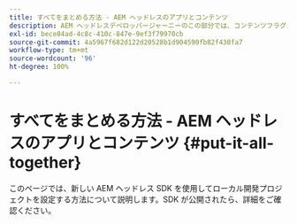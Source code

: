 ```yaml
---
title: すべてをまとめる方法 - AEM ヘッドレスのアプリとコンテンツ
description: AEM ヘッドレスデベロッパージャーニーのこの部分では、コンテンツフラグメント、GraphQL 呼び出し、REST API 呼び出し、アプリケーションを含む AEM プロジェクトを実行し、運用開始に備える方法を説明します。
exl-id: bece84ad-4c8c-410c-847e-9ef3f79970cb
source-git-commit: 4a5967f682d122d20528b1d904590fb82f438fa7
workflow-type: tm+mt
source-wordcount: '96'
ht-degree: 100%

---
```


# すべてをまとめる方法 - AEM ヘッドレスのアプリとコンテンツ {#put-it-all-together}

このページでは、新しい AEM ヘッドレス SDK を使用してローカル開発プロジェクトを設定する方法について説明します。SDK が公開されたら、詳細をご確認ください。

